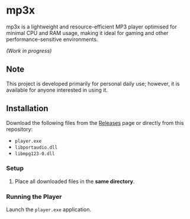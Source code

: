 # mp3x

mp3x is a lightweight and resource-efficient MP3 player optimised for minimal CPU and RAM usage, making it ideal for gaming and other performance-sensitive environments.

*(Work in progress)*

## Note

This project is developed primarily for personal daily use; however, it is available for anyone interested in using it.

## Installation

Download the following files from the [Releases](https://github.com/yourusername/mp3x/releases) page or directly from this repository:

- `player.exe`
- `libportaudio.dll`
- `libmpg123-0.dll`

### Setup

1. Place all downloaded files in the **same directory**.

### Running the Player

Launch the `player.exe` application.
